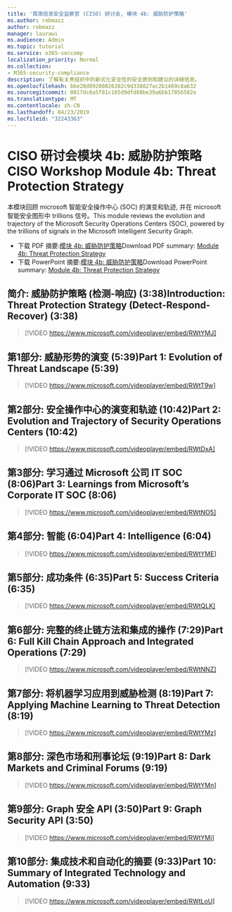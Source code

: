 ```yaml
---
title: '首席信息安全监察官 (CISO) 研讨会, 模块 4b: 威胁防护策略'
ms.author: robmazz
author: robmazz
manager: laurawi
ms.audience: Admin
ms.topic: tutorial
ms.service: o365-seccomp
localization_priority: Normal
ms.collection:
- M365-security-compliance
description: 了解有关贵组织中的新式化安全性的安全原则和建议的详细信息。
ms.openlocfilehash: bbe28d89280826202c9d338827ac2b1469c8a632
ms.sourcegitcommit: 0017dc6a5f81c165d9dfd88be39a6bb17856582e
ms.translationtype: MT
ms.contentlocale: zh-CN
ms.lasthandoff: 04/23/2019
ms.locfileid: "32243363"
---
```

# <a name="ciso-workshop-module-4b-threat-protection-strategy"></a><span data-ttu-id="3d5f6-103">CISO 研讨会模块 4b: 威胁防护策略</span><span class="sxs-lookup"><span data-stu-id="3d5f6-103">CISO Workshop Module 4b: Threat Protection Strategy</span></span> 

<span data-ttu-id="3d5f6-104">本模块回顾 microsoft 智能安全操作中心 (SOC) 的演变和轨迹, 并在 microsoft 智能安全图形中 trillions 信号。</span><span class="sxs-lookup"><span data-stu-id="3d5f6-104">This module reviews the evolution and trajectory of the Microsoft Security Operations Centers (SOC), powered by the trillions of signals in the Microsoft Intelligent Security Graph.</span></span>

- <span data-ttu-id="3d5f6-105">下载 PDF 摘要:[模块 4b: 威胁防护策略](media/ciso-workshop-4b-threat-protection-strategy.pdf)</span><span class="sxs-lookup"><span data-stu-id="3d5f6-105">Download PDF summary: [Module 4b: Threat Protection Strategy](media/ciso-workshop-4b-threat-protection-strategy.pdf)</span></span>
- <span data-ttu-id="3d5f6-106">下载 PowerPoint 摘要:[模块 4b: 威胁防护策略](https://docs.microsoft.com/office365/securitycompliance/media/ciso-workshop-4b-threat-protection-strategy.pptx)</span><span class="sxs-lookup"><span data-stu-id="3d5f6-106">Download PowerPoint summary: [Module 4b: Threat Protection Strategy](https://docs.microsoft.com/office365/securitycompliance/media/ciso-workshop-4b-threat-protection-strategy.pptx)</span></span>

## <a name="introduction-threat-protection-strategy-detect-respond-recover-338"></a><span data-ttu-id="3d5f6-107">简介: 威胁防护策略 (检测-响应) (3:38)</span><span class="sxs-lookup"><span data-stu-id="3d5f6-107">Introduction: Threat Protection Strategy (Detect-Respond-Recover) (3:38)</span></span>

> [!VIDEO https://www.microsoft.com/videoplayer/embed/RWtYMJ]

## <a name="part-1-evolution-of-threat-landscape-539"></a><span data-ttu-id="3d5f6-108">第1部分: 威胁形势的演变 (5:39)</span><span class="sxs-lookup"><span data-stu-id="3d5f6-108">Part 1: Evolution of Threat Landscape (5:39)</span></span>

> [!VIDEO https://www.microsoft.com/videoplayer/embed/RWtT9w]

## <a name="part-2-evolution-and-trajectory-of-security-operations-centers-1042"></a><span data-ttu-id="3d5f6-109">第2部分: 安全操作中心的演变和轨迹 (10:42)</span><span class="sxs-lookup"><span data-stu-id="3d5f6-109">Part 2: Evolution and Trajectory of Security Operations Centers (10:42)</span></span>

> [!VIDEO https://www.microsoft.com/videoplayer/embed/RWtDxA]

## <a name="part-3-learnings-from-microsofts-corporate-it-soc-806"></a><span data-ttu-id="3d5f6-110">第3部分: 学习通过 Microsoft 公司 IT SOC (8:06)</span><span class="sxs-lookup"><span data-stu-id="3d5f6-110">Part 3: Learnings from Microsoft’s Corporate IT SOC (8:06)</span></span>

> [!VIDEO https://www.microsoft.com/videoplayer/embed/RWtNO5]

## <a name="part-4-intelligence-604"></a><span data-ttu-id="3d5f6-111">第4部分: 智能 (6:04)</span><span class="sxs-lookup"><span data-stu-id="3d5f6-111">Part 4: Intelligence (6:04)</span></span>

> [!VIDEO https://www.microsoft.com/videoplayer/embed/RWtYME]

## <a name="part-5-success-criteria-635"></a><span data-ttu-id="3d5f6-112">第5部分: 成功条件 (6:35)</span><span class="sxs-lookup"><span data-stu-id="3d5f6-112">Part 5: Success Criteria (6:35)</span></span>

> [!VIDEO https://www.microsoft.com/videoplayer/embed/RWtQLK]

## <a name="part-6-full-kill-chain-approach-and-integrated-operations-729"></a><span data-ttu-id="3d5f6-113">第6部分: 完整的终止链方法和集成的操作 (7:29)</span><span class="sxs-lookup"><span data-stu-id="3d5f6-113">Part 6: Full Kill Chain Approach and Integrated Operations (7:29)</span></span>

> [!VIDEO https://www.microsoft.com/videoplayer/embed/RWtNNZ]

## <a name="part-7-applying-machine-learning-to-threat-detection-819"></a><span data-ttu-id="3d5f6-114">第7部分: 将机器学习应用到威胁检测 (8:19)</span><span class="sxs-lookup"><span data-stu-id="3d5f6-114">Part 7: Applying Machine Learning to Threat Detection (8:19)</span></span>

> [!VIDEO https://www.microsoft.com/videoplayer/embed/RWtYMz]

## <a name="part-8-dark-markets-and-criminal-forums-919"></a><span data-ttu-id="3d5f6-115">第8部分: 深色市场和刑事论坛 (9:19)</span><span class="sxs-lookup"><span data-stu-id="3d5f6-115">Part 8: Dark Markets and Criminal Forums (9:19)</span></span>

> [!VIDEO https://www.microsoft.com/videoplayer/embed/RWtYMn]

## <a name="part-9-graph-security-api-350"></a><span data-ttu-id="3d5f6-116">第9部分: Graph 安全 API (3:50)</span><span class="sxs-lookup"><span data-stu-id="3d5f6-116">Part 9: Graph Security API (3:50)</span></span>

> [!VIDEO https://www.microsoft.com/videoplayer/embed/RWtYMj]

## <a name="part-10-summary-of-integrated-technology-and-automation-933"></a><span data-ttu-id="3d5f6-117">第10部分: 集成技术和自动化的摘要 (9:33)</span><span class="sxs-lookup"><span data-stu-id="3d5f6-117">Part 10: Summary of Integrated Technology and Automation (9:33)</span></span>

> [!VIDEO https://www.microsoft.com/videoplayer/embed/RWtLoU]